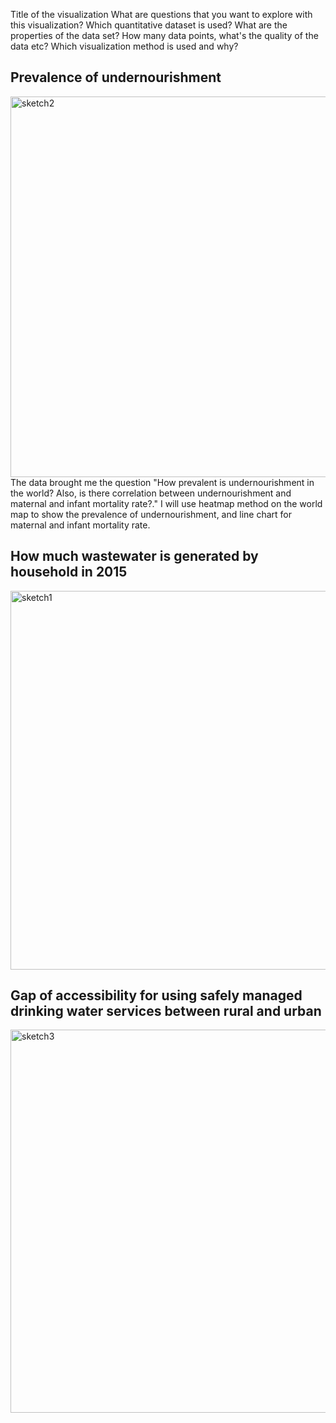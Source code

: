 Title of the visualization 
What are questions that you want to explore with this visualization?
Which quantitative dataset is used? 
What are the properties of the data set? How many data points, what's the quality of the data etc?
Which visualization method is used and why?

## Prevalence of undernourishment
<img width="609" alt="sketch2" src="https://user-images.githubusercontent.com/86972559/191416830-29a04287-6633-4b62-9519-a0e812243da7.png">
The data brought me the question "How prevalent is undernourishment in the world?  Also, is there correlation between undernourishment and maternal and infant mortality rate?." I will use heatmap method on the world map to show the prevalence of undernourishment, and line chart for maternal and infant mortality rate.

## How much wastewater is generated by household in 2015
<img width="606" alt="sketch1" src="https://user-images.githubusercontent.com/86972559/191416813-90e9ebe3-d354-4d82-99f5-8a6a15cb6e91.png">

## Gap of accessibility for using safely managed drinking water services between rural and urban
<img width="613" alt="sketch3" src="https://user-images.githubusercontent.com/86972559/191589552-01d9acac-1127-44c8-9117-a4fcad4e5026.png">


